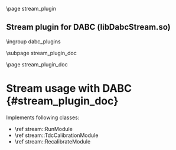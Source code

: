 \page stream_plugin
## Stream plugin for DABC (libDabcStream.so)

\ingroup dabc_plugins

\subpage stream_plugin_doc


\page stream_plugin_doc
# Stream usage with DABC {#stream_plugin_doc}


Implements following classes:
- \ref stream::RunModule
- \ref stream::TdcCalibrationModule
- \ref stream::RecalibrateModule

